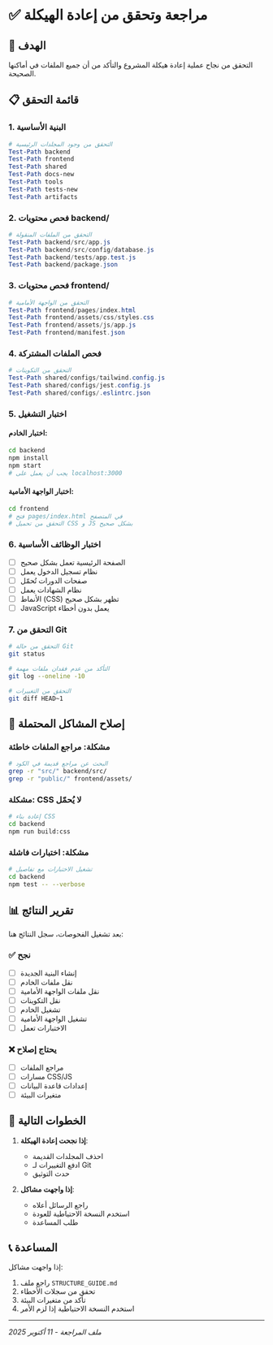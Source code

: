# ✅ مراجعة وتحقق من إعادة الهيكلة

## 🎯 الهدف
التحقق من نجاح عملية إعادة هيكلة المشروع والتأكد من أن جميع الملفات في أماكنها الصحيحة.

## 📋 قائمة التحقق

### 1. البنية الأساسية
```powershell
# التحقق من وجود المجلدات الرئيسية
Test-Path backend
Test-Path frontend  
Test-Path shared
Test-Path docs-new
Test-Path tools
Test-Path tests-new
Test-Path artifacts
```

### 2. فحص محتويات backend/
```powershell
# التحقق من الملفات المنقولة
Test-Path backend/src/app.js
Test-Path backend/src/config/database.js
Test-Path backend/tests/app.test.js
Test-Path backend/package.json
```

### 3. فحص محتويات frontend/
```powershell
# التحقق من الواجهة الأمامية
Test-Path frontend/pages/index.html
Test-Path frontend/assets/css/styles.css
Test-Path frontend/assets/js/app.js
Test-Path frontend/manifest.json
```

### 4. فحص الملفات المشتركة
```powershell
# التحقق من التكوينات
Test-Path shared/configs/tailwind.config.js
Test-Path shared/configs/jest.config.js
Test-Path shared/configs/.eslintrc.json
```

### 5. اختبار التشغيل

#### اختبار الخادم:
```bash
cd backend
npm install
npm start
# يجب أن يعمل على localhost:3000
```

#### اختبار الواجهة الأمامية:
```bash
cd frontend
# فتح pages/index.html في المتصفح
# التحقق من تحميل CSS و JS بشكل صحيح
```

### 6. اختبار الوظائف الأساسية

- [ ] الصفحة الرئيسية تعمل بشكل صحيح
- [ ] نظام تسجيل الدخول يعمل
- [ ] صفحات الدورات تُحمّل
- [ ] نظام الشهادات يعمل
- [ ] الأنماط (CSS) تظهر بشكل صحيح
- [ ] JavaScript يعمل بدون أخطاء

### 7. التحقق من Git

```bash
# التحقق من حالة Git
git status

# التأكد من عدم فقدان ملفات مهمة
git log --oneline -10

# التحقق من التغييرات
git diff HEAD~1
```

## 🔧 إصلاح المشاكل المحتملة

### مشكلة: مراجع الملفات خاطئة
```bash
# البحث عن مراجع قديمة في الكود
grep -r "src/" backend/src/
grep -r "public/" frontend/assets/
```

### مشكلة: CSS لا يُحمّل
```bash
# إعادة بناء CSS
cd backend
npm run build:css
```

### مشكلة: اختبارات فاشلة
```bash
# تشغيل الاختبارات مع تفاصيل
cd backend
npm test -- --verbose
```

## 📊 تقرير النتائج

بعد تشغيل الفحوصات، سجل النتائج هنا:

### ✅ نجح
- [ ] إنشاء البنية الجديدة
- [ ] نقل ملفات الخادم
- [ ] نقل ملفات الواجهة الأمامية
- [ ] نقل التكوينات
- [ ] تشغيل الخادم
- [ ] تشغيل الواجهة الأمامية
- [ ] الاختبارات تعمل

### ❌ يحتاج إصلاح
- [ ] مراجع الملفات
- [ ] مسارات CSS/JS
- [ ] إعدادات قاعدة البيانات
- [ ] متغيرات البيئة

## 🚀 الخطوات التالية

1. **إذا نجحت إعادة الهيكلة**:
   - احذف المجلدات القديمة
   - ادفع التغييرات لـ Git
   - حدث التوثيق

2. **إذا واجهت مشاكل**:
   - راجع الرسائل أعلاه
   - استخدم النسخة الاحتياطية للعودة
   - طلب المساعدة

## 📞 المساعدة

إذا واجهت مشاكل:
1. راجع ملف `STRUCTURE_GUIDE.md`
2. تحقق من سجلات الأخطاء
3. تأكد من متغيرات البيئة
4. استخدم النسخة الاحتياطية إذا لزم الأمر

---
*ملف المراجعة - 11 أكتوبر 2025*